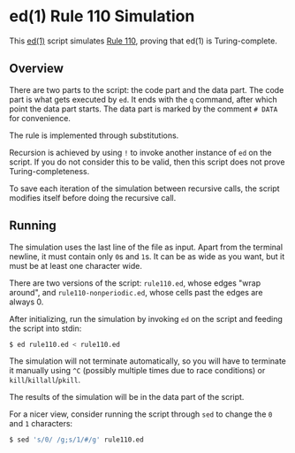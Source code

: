 # ed(1) Rule 110 Simulation

This [ed(1)][] script simulates [Rule 110][], proving that ed(1) is Turing-complete.

[ed(1)]: https://en.wikipedia.org/wiki/Ed_%28text_editor%29
[Rule 110]: https://en.wikipedia.org/wiki/Rule_110

## Overview

There are two parts to the script: the code part and the data part.
The code part is what gets executed by `ed`. It ends with the `q` command, after which point the data part starts.
The data part is marked by the comment `# DATA` for convenience.

The rule is implemented through substitutions.

Recursion is achieved by using `!` to invoke another instance of `ed` on the script. If you do not consider this to be valid, then this script does not prove Turing-completeness.

To save each iteration of the simulation between recursive calls, the script modifies itself before doing the recursive call.

## Running

The simulation uses the last line of the file as input.
Apart from the terminal newline, it must contain only `0`s and `1`s. It can be as wide as you want, but it must be at least one character wide.

There are two versions of the script: `rule110.ed`, whose edges "wrap around", and `rule110-nonperiodic.ed`, whose cells past the edges are always 0.

After initializing, run the simulation by invoking `ed` on the script and feeding the script into stdin:

```sh
$ ed rule110.ed < rule110.ed
```

The simulation will not terminate automatically, so you will have to terminate it manually using `^C` (possibly multiple times due to race conditions) or `kill`/`killall`/`pkill`.

The results of the simulation will be in the data part of the script.

For a nicer view, consider running the script through `sed` to change the `0` and `1` characters:

```sh
$ sed 's/0/ /g;s/1/#/g' rule110.ed
```
